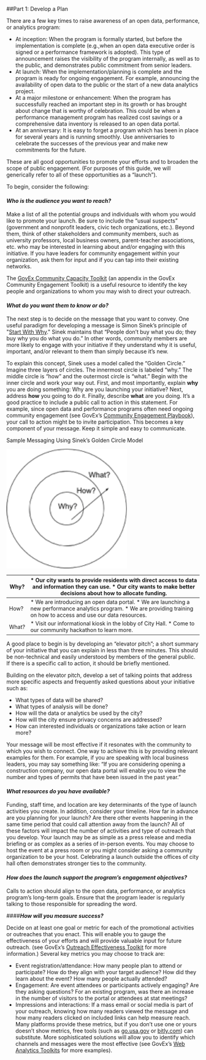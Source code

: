 ##Part 1: Develop a Plan

There are a few key times to raise awareness of an open data, performance, or analytics program:

* At inception: When the program is formally started, but before the implementation is complete (e.g.,when an open data executive order is signed or a performance framework is adopted). This type of announcement raises the visibility of the program internally, as well as to the public, and demonstrates public commitment from senior leaders.
* At launch: When the implementation/planning is complete and the program is ready for ongoing engagement. For example, announcing the availability of open data to the public or the start of a new data analytics project.
* At a major milestone or enhancement: When the program has successfully reached an important step in its growth or has brought about change that is worthy of celebration. This could be when a performance management program has realized cost savings or a comprehensive data inventory is released to an open data portal.
* At an anniversary: It is easy to forget a program which has been in place for several years and is running smoothly. Use anniversaries to celebrate the successes of the previous year and make new commitments for the future.

These are all good opportunities to promote your efforts and to broaden the scope of public engagement. (For purposes of this guide, we will generically refer to all of these opportunities as a “launch”).

To begin, consider the following:

#### ***Who is the audience you want to reach?***


Make a list of all the potential groups and individuals with whom you would like to promote your launch. Be sure to include the “usual suspects” (government and nonprofit leaders, civic tech organizations, etc.). Beyond them, think of other stakeholders and community members, such as university professors, local business owners, parent-teacher associations, etc. who may be interested in learning about and/or engaging with this initiative. If you have leaders for community engagement within your organization, ask them for input and if you can tap into their existing networks.

The [GovEx Community Capacity Toolkit](https://centerforgov.gitbooks.io/community-engagement-playbook/content/chapter6.1.html) (an appendix in the GovEx Community Engagement Toolkit) is a useful resource to identify the key people and organizations to whom you may wish to direct your outreach.

#### ***What do you want them to know or do?***

The next step is to decide on the message that you want to convey. One useful paradigm for developing a message is Simon Sinek’s principle of "[Start With Why](https://www.youtube.com/watch?v=sioZd3AxmnE)." Sinek maintains that “People don’t buy what you do; they buy why you do what you do.” In other words, community members are more likely to engage with your initiative if they understand why it is useful, important, and/or relevant to them than simply because it’s new.



To explain this concept, Sinek uses a model called the “Golden Circle.” Imagine three layers of circles. The innermost circle is labeled “why.” The middle circle is “how” and the outermost circle is “what.” Begin with the inner circle and work your way out. First, and most importantly, explain **why** you are doing something: Why are you launching your initiative? Next, address **how** you going to do it. Finally, describe <b>what</b> are you doing. It’s a good practice to include a public call to action in this statement. For example, since open data and performance programs often need ongoing community engagement (see GovEx’s [Community Engagement Playbook](https://www.gitbook.com/book/centerforgov/community-engagement-playbook/details)), your call to action might be to invite participation. This becomes a key component of your message. Keep it simple and easy to communicate.



Sample Messaging Using Sinek’s Golden Circle Model

![](circle.png)



| Why?  | * Our city wants to provide residents with direct access to data and information they can use. * Our city wants to make better decisions about how to allocate funding.    |
|-------|----------------------------------------------------------------------------------------------------------------------------------------------------------------------------|
| How?  | * We are introducing an open data portal. * We are launching a new performance analytics program. * We are providing training on how to access and use our data resources. |
| What? | * Visit our informational kiosk in the lobby of City Hall. * Come to our community hackathon to learn more.                                                                |


A good place to begin is by developing an “elevator pitch”; a short summary of your initiative that you can explain in less than three minutes. This should be non-technical and easily understood by members of the general public. If there is a specific call to action, it should be briefly mentioned.


Building on the elevator pitch, develop a set of talking points that address more specific aspects and frequently asked questions about your initiative such as:
* What types of data will be shared?
* What types of analysis will be done?
* How will the data or analytics be used by the city?
* How will the city ensure privacy concerns are addressed?
* How can interested individuals or organizations take action or learn more?


Your message will be most effective if it resonates with the community to which you wish to connect. One way to achieve this is by providing relevant examples for them. For example, if you are speaking with local business leaders, you may say something like: “If you are considering opening a construction company, our open data portal will enable you to view the number and types of permits that have been issued in the past year.”

#### ***What resources do you have available?***

Funding, staff time, and location are key determinants of the type of launch activities you create. In addition, consider your timeline. How far in advance are you planning for your launch? Are there other events happening in the same time period that could call attention away from the launch? All of these factors will impact the number of activities and type of outreach that you develop. Your launch may be as simple as a press release and media briefing or as complex as a series of in-person events. You may choose to host the event at a press room or you might consider asking a community organization to be your host. Celebrating a launch outside the offices of city hall often demonstrates stronger ties to the community.

#### ***How does the launch support the program’s engagement objectives?***

Calls to action should align to the open data, performance, or analytics program’s long-term goals. Ensure that the program leader is regularly talking to those responsible for spreading the word.

####***How will you measure success?*** 

Decide on at least one goal or metric for each of the promotional activities or outreaches that you enact. This will enable you to gauge the effectiveness of your efforts and will provide valuable input for future outreach. (see GovEx’s [Outreach Effectiveness Toolkit](https://centerforgov.gitbooks.io/community-engagement-playbook/content/chapter6.6.html) for more information.) Several key metrics you may choose to track are: 
* Event registration/attendance: How many people plan to attend or participate? How do they align with your target audience? How did they learn about the event? How many people actually attended?
* Engagement: Are event attendees or participants actively engaging? Are they asking questions? For an existing program, was there an increase in the number of visitors to the portal or attendees at stat meetings?
* Impressions and interactions: If a mass email or social media is part of your outreach, knowing how many readers viewed the message and how many readers clicked on included links can help measure reach. Many platforms provide these metrics, but if you don’t use one or yours doesn’t show metrics, free tools (such as [go.usa.gov](https://go.usa.gov) or [bitly.com](https://bitly.com)) can substitute. More sophisticated solutions will allow you to identify which channels and messages were the most effective (see GovEx’s [Web Analytics Toolkits](https://centerforgov.gitbooks.io/community-engagement-playbook/content/chapter6.5.html) for more examples).